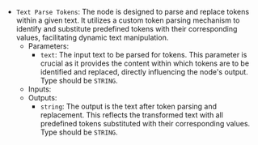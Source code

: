 - `Text Parse Tokens`: The node is designed to parse and replace tokens within a given text. It utilizes a custom token parsing mechanism to identify and substitute predefined tokens with their corresponding values, facilitating dynamic text manipulation.
    - Parameters:
        - `text`: The input text to be parsed for tokens. This parameter is crucial as it provides the content within which tokens are to be identified and replaced, directly influencing the node's output. Type should be `STRING`.
    - Inputs:
    - Outputs:
        - `string`: The output is the text after token parsing and replacement. This reflects the transformed text with all predefined tokens substituted with their corresponding values. Type should be `STRING`.
